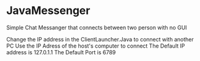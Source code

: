 # JavaMessenger
Simple Chat Messanger that connects between two person with no GUI

Change the IP address in the ClientLauncher.Java to connect with another PC
Use the IP Adress of the host's computer to connect 
The Default IP address is 127.0.1.1
The Default Port is 6789
